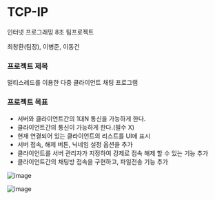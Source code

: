 # TCP-IP

인터넷 프로그래밍 8조 팀프로젝트 <br>

최창환(팀장), 이병준, 이동건

<h3>프로젝트 제목</h3>

멀티스레드를 이용한 다중 클라이언트 채팅 프로그램

<h3>프로젝트 목표</h3> 

- 서버와 클라이언트간의 1대N 통신을 가능하게 한다.
- 클라이언트간의 통신이 가능하게 한다.(필수 X)
- 현재 연결되어 있는 클라이언트의 리스트를 UI에 표시
- 서버 접속, 해제 버튼, 닉네임 설정 옵션을 추가
- 클라이언트를 서버 관리자가 지정하여 강제로 접속 해제 할 수 있는 기능 추가
- 클라이언트간의 채팅방 접속을 구현하고, 파일전송 기능 추가

![image](https://user-images.githubusercontent.com/57865037/141115359-b019ae94-a7ff-4abc-8be9-47cd143f1824.png)

![image](https://user-images.githubusercontent.com/57865037/141115367-c37c3113-3a3d-46a1-8402-4106b84d8e1d.png)
